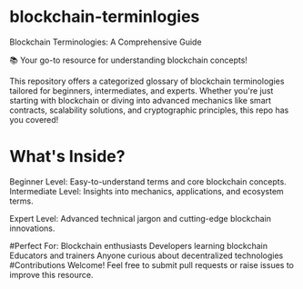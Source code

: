# blockchain-terminlogies
Blockchain Terminologies: A Comprehensive Guide

📚 Your go-to resource for understanding blockchain concepts!

This repository offers a categorized glossary of blockchain terminologies tailored for beginners, intermediates, and experts. Whether you're just starting with blockchain or diving into advanced mechanics like smart contracts, scalability solutions, and cryptographic principles, this repo has you covered!

# What's Inside?
Beginner Level: Easy-to-understand terms and core blockchain concepts.
Intermediate Level: Insights into mechanics, applications, and ecosystem terms.

Expert Level: Advanced technical jargon and cutting-edge blockchain innovations.

#Perfect For:
Blockchain enthusiasts
Developers learning blockchain
Educators and trainers
Anyone curious about decentralized technologies
#Contributions Welcome!
Feel free to submit pull requests or raise issues to improve this resource. 

